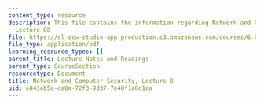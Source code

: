 ```yaml
---
content_type: resource
description: This file contains the information regarding Network and Computer Security,
  Lecture 08
file: https://ol-ocw-studio-app-production.s3.amazonaws.com/courses/6-857-network-and-computer-security-spring-2014/e843eb5aca0a72f39d377e40f1a8d1aa_MIT6_857S14_Lec08.pdf
file_type: application/pdf
learning_resource_types: []
parent_title: Lecture Notes and Readings
parent_type: CourseSection
resourcetype: Document
title: Network and Computer Security, Lecture 8
uid: e843eb5a-ca0a-72f3-9d37-7e40f1a8d1aa
---
```

